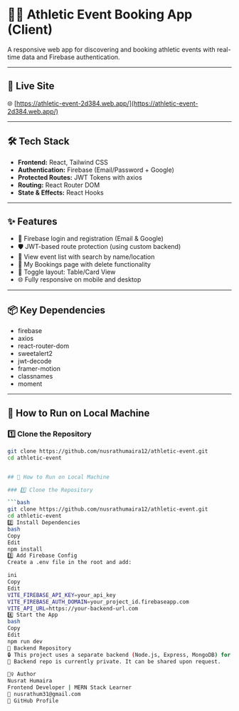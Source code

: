 # 🏃‍♀️ Athletic Event Booking App (Client)

A responsive web app for discovering and booking athletic events with real-time data and Firebase authentication.

---

## 🚀 Live Site

🌐 [https://athletic-event-2d384.web.app/](https://athletic-event-2d384.web.app/)

---

## 🛠️ Tech Stack

- **Frontend:** React, Tailwind CSS
- **Authentication:** Firebase (Email/Password + Google)
- **Protected Routes:** JWT Tokens with axios
- **Routing:** React Router DOM
- **State & Effects:** React Hooks

---

## ✨ Features

- 🔐 Firebase login and registration (Email & Google)
- 🛡️ JWT-based route protection (using custom backend)
- 📅 View event list with search by name/location
- 🧾 My Bookings page with delete functionality
- 🧰 Toggle layout: Table/Card View
- 🌐 Fully responsive on mobile and desktop

---

## 📦 Key Dependencies

- firebase
- axios
- react-router-dom
- sweetalert2
- jwt-decode
- framer-motion
- classnames
- moment

---

## 🧪 How to Run on Local Machine

### 1️⃣ Clone the Repository

```bash
git clone https://github.com/nusrathumaira12/athletic-event.git
cd athletic-event


## 🧪 How to Run on Local Machine

### 1️⃣ Clone the Repository

```bash
git clone https://github.com/nusrathumaira12/athletic-event.git
cd athletic-event
2️⃣ Install Dependencies
bash
Copy
Edit
npm install
3️⃣ Add Firebase Config
Create a .env file in the root and add:

ini
Copy
Edit
VITE_FIREBASE_API_KEY=your_api_key
VITE_FIREBASE_AUTH_DOMAIN=your_project_id.firebaseapp.com
VITE_API_URL=https://your-backend-url.com
4️⃣ Start the App
bash
Copy
Edit
npm run dev
📡 Backend Repository
🔒 This project uses a separate backend (Node.js, Express, MongoDB) for secure API and JWT auth.
🔐 Backend repo is currently private. It can be shared upon request.

🙋‍♀️ Author
Nusrat Humaira
Frontend Developer | MERN Stack Learner
📧 nusrathum31@gmail.com
🔗 GitHub Profile



